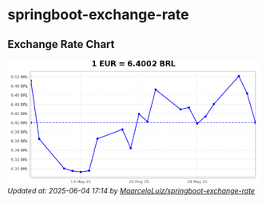 # springboot-exchange-rate

<!-- EXCHANGE-RATE-START -->
## Exchange Rate Chart

![Exchange Rate Chart](charts/chart.png)*Updated at: 2025-06-04 17:14 by [MaarceloLuiz/springboot-exchange-rate](https://github.com/MaarceloLuiz/springboot-exchange-rate)*


<!-- EXCHANGE-RATE-END -->